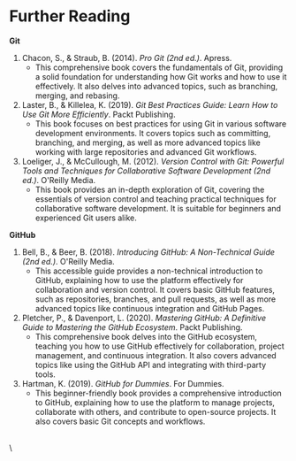 # Further Reading

**Git**

1. Chacon, S., & Straub, B. (2014). _Pro Git (2nd ed.)_. Apress.
   * This comprehensive book covers the fundamentals of Git, providing a solid foundation for understanding how Git works and how to use it effectively. It also delves into advanced topics, such as branching, merging, and rebasing.
2. Laster, B., & Killelea, K. (2019). _Git Best Practices Guide: Learn How to Use Git More Efficiently_. Packt Publishing.
   * This book focuses on best practices for using Git in various software development environments. It covers topics such as committing, branching, and merging, as well as more advanced topics like working with large repositories and advanced Git workflows.
3. Loeliger, J., & McCullough, M. (2012). _Version Control with Git: Powerful Tools and Techniques for Collaborative Software Development (2nd ed.)_. O'Reilly Media.
   * This book provides an in-depth exploration of Git, covering the essentials of version control and teaching practical techniques for collaborative software development. It is suitable for beginners and experienced Git users alike.

**GitHub**

1. Bell, B., & Beer, B. (2018). _Introducing GitHub: A Non-Technical Guide (2nd ed.)_. O'Reilly Media.
   * This accessible guide provides a non-technical introduction to GitHub, explaining how to use the platform effectively for collaboration and version control. It covers basic GitHub features, such as repositories, branches, and pull requests, as well as more advanced topics like continuous integration and GitHub Pages.
2. Pletcher, P., & Davenport, L. (2020). _Mastering GitHub: A Definitive Guide to Mastering the GitHub Ecosystem_. Packt Publishing.
   * This comprehensive book delves into the GitHub ecosystem, teaching you how to use GitHub effectively for collaboration, project management, and continuous integration. It also covers advanced topics like using the GitHub API and integrating with third-party tools.
3. Hartman, K. (2019). _GitHub for Dummies_. For Dummies.
   * This beginner-friendly book provides a comprehensive introduction to GitHub, explaining how to use the platform to manage projects, collaborate with others, and contribute to open-source projects. It also covers basic Git concepts and workflows.

\
\
